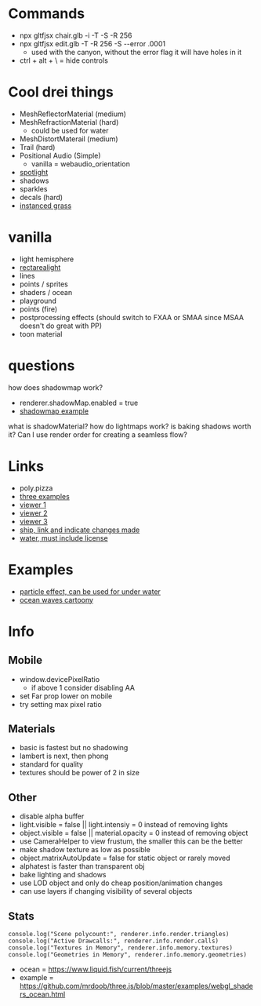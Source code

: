 # Commands
- npx gltfjsx chair.glb  -i -T -S -R 256
- npx gltfjsx edit.glb  -T -R 256 -S --error .0001
  - used with the canyon, without the error flag it will have holes in it
- ctrl + alt + \ = hide controls

# Cool drei things
- MeshReflectorMaterial (medium)
- MeshRefractionMaterial (hard)
  - could be used for water
- MeshDistortMaterail (medium)
- Trail (hard)
- Positional Audio (Simple)
  - vanilla = webaudio_orientation
- [spotlight](https://threejs.org/examples/#webgl_lights_spotlight)
- shadows
- sparkles
- decals (hard)
- [instanced grass](https://codesandbox.io/s/grass-shader-5xho4?file=%2Fsrc%2FGrass.js)

# vanilla
- light hemisphere
- [rectarealight](https://threejs.org/examples/#webgl_lights_rectarealight)
- lines
- points / sprites 
- shaders / ocean
- playground
- points (fire)
- postprocessing effects (should switch to FXAA or SMAA since MSAA doesn't do great with PP)
- toon material

# questions 
how does shadowmap work?
- renderer.shadowMap.enabled = true
- [shadowmap example](https://github.com/mrdoob/three.js/blob/dev/examples/webgl_shadowmap_pointlight.html)

what is shadowMaterial?
how do lightmaps work?
is baking shadows worth it?
Can I use render order for creating a seamless flow?

# Links
- poly.pizza
- [three examples](https://github.com/mrdoob/three.js/blob/dev/examples)
- [viewer 1](https://gltf.report)
- [viewer 2](https://modelviewer.dev/editor)
- [viewer 3](https://sandbox.babylonjs.com)
- [ship, link and indicate changes made](https://sketchfab.com/3d-models/pirate-viva-34f6cb31cf264b79b8f023f769057fd0)
- [water, must include license](https://github.com/JMBeresford/lab/blob/main/LICENSE)

# Examples
- [particle effect, can be used for under water](https://codepen.io/tr13ze/pen/pbjWwg?editors=0110)
- [ocean waves cartoony](https://github.com/JMBeresford/lab/tree/main/src/components/canvas/experiments/OceanicHorizon)

# Info
## Mobile
- window.devicePixelRatio 
  - if above 1 consider disabling AA
- set Far prop lower on mobile
- try setting max pixel ratio
## Materials
- basic is fastest but no shadowing
- lambert is next, then phong
- standard for quality
- textures should be power of 2 in size

## Other
- disable alpha buffer
- light.visible = false || light.intensiy = 0 instead of removing lights
- object.visible = false || material.opacity = 0 instead of removing object
- use CameraHelper to view frustum, the smaller this can be the better
- make shadow texture as low as possible
- object.matrixAutoUpdate = false for static object or rarely moved
- alphatest is faster than transparent obj
- bake lighting and shadows 
- use LOD object and only do cheap position/animation changes
- can use layers if changing visibility of several objects

## Stats
```
console.log("Scene polycount:", renderer.info.render.triangles)
console.log("Active Drawcalls:", renderer.info.render.calls)
console.log("Textures in Memory", renderer.info.memory.textures)
console.log("Geometries in Memory", renderer.info.memory.geometries)
```



- ocean = https://www.liquid.fish/current/threejs
- example = https://github.com/mrdoob/three.js/blob/master/examples/webgl_shaders_ocean.html